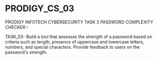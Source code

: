 # PRODIGY_CS_03
PRODIGY INFOTECH CYBERSECURITY TASK 3
PASSWORD COMPLEXITY CHECKER:-

TASK_03- Build a tool that assesses the strength of a password based on criteria such as length, presence of uppercase and lowercase letters, numbers, and special characters.
Provide feedback to users on the password's strength.
